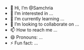 - 👋 Hi, I’m @Samchria
- 👀 I’m interested in ...
- 🌱 I’m currently learning ...
- 💞️ I’m looking to collaborate on ...
- 📫 How to reach me ...
- 😄 Pronouns: ...
- ⚡ Fun fact: ...

<!---
Samchria/Samchria is a ✨ special ✨ repository because its `README.md` (this file) appears on your GitHub profile.
You can click the Preview link to take a look at your changes.
--->
